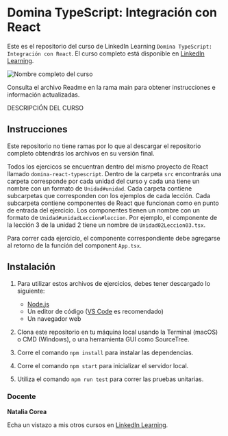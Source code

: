 # Domina TypeScript: Integración con React
Este es el repositorio del curso de LinkedIn Learning `Domina TypeScript: Integración con React`. El curso completo está disponible en [LinkedIn Learning][lil-course-url].

![Nombre completo del curso][lil-thumbnail-url] 

Consulta el archivo Readme en la rama main para obtener instrucciones e información actualizadas.

DESCRIPCIÓN DEL CURSO

## Instrucciones

Este repositorio no tiene ramas por lo que al descargar el repositorio completo obtendrás los archivos en su versión final.

Todos los ejercicos se encuentran dentro del mismo proyecto de React llamado `domina-react-typescript`. Dentro de la carpeta `src` encontrarás una carpeta corresponde por cada unidad del curso y cada una tiene un nombre con un formato de `Unidad#unidad`. Cada carpeta contiene subcarpetas que corresponden con los ejemplos de cada lección. Cada subcarpeta contiene componentes de React que funcionan como en punto de entrada del ejercicio. Los componentes tienen un nombre con un formato de `Unidad#unidadLeccion#leccion`. Por ejemplo, el componente de la lección 3 de la unidad 2 tiene un nombre de `Unidad02Leccion03.tsx`.

Para correr cada ejercicio, el componente correspondiente debe agregarse al retorno de la función del component `App.tsx`.

## Instalación

1. Para utilizar estos archivos de ejercicios, debes tener descargado lo siguiente:
   - [Node.js](https://nodejs.org/en/)
   - Un editor de código ([VS Code](https://code.visualstudio.com/) es recomendado)
   - Un navegador web

2. Clona este repositorio en tu máquina local usando la Terminal (macOS) o CMD (Windows), o una herramienta GUI como SourceTree.
3. Corre el comando `npm install` para instalar las dependencias.
4. Corre el comando `npm start` para inicializar el servidor local.
5. Utiliza el comando `npm run test` para correr las pruebas unitarias.

### Docente

**Natalia Corea**

Echa un vistazo a mis otros cursos en [LinkedIn Learning](https://www.linkedin.com/learning/instructors/natalia-corea).

[0]: # (Replace these placeholder URLs with actual course URLs)
[lil-course-url]: https://www.linkedin.com/learning/building-a-graphql-project-with-react-js
[lil-thumbnail-url]: https://cdn.lynda.com/course/2875095/2875095-1615224395432-16x9.jpg


[1]: # (End of ES-Instruction ###############################################################################################)
